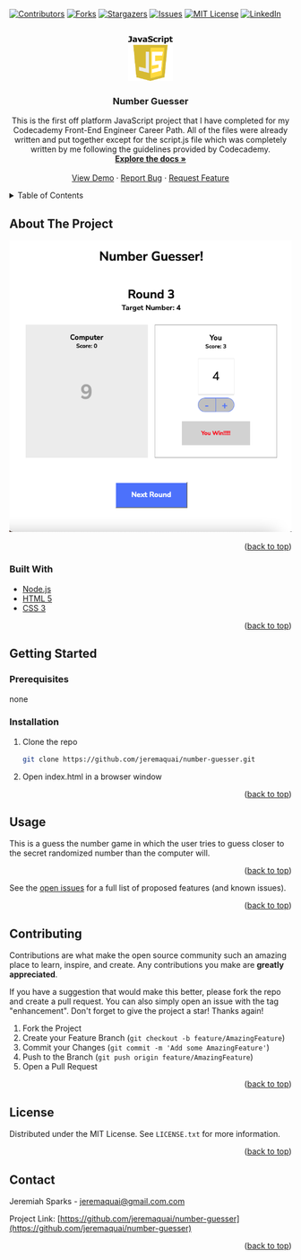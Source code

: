 <div id="top"></div>
<!--
*** Thanks for checking out the Best-README-Template. If you have a suggestion
*** that would make this better, please fork the repo and create a pull request
*** or simply open an issue with the tag "enhancement".
*** Don't forget to give the project a star!
*** Thanks again! Now go create something AMAZING! :D
-->



<!-- PROJECT SHIELDS -->
<!--
*** I'm using markdown "reference style" links for readability.
*** Reference links are enclosed in brackets [ ] instead of parentheses ( ).
*** See the bottom of this document for the declaration of the reference variables
*** for contributors-url, forks-url, etc. This is an optional, concise syntax you may use.
*** https://www.markdownguide.org/basic-syntax/#reference-style-links
-->
[![Contributors][contributors-shield]][contributors-url]
[![Forks][forks-shield]][forks-url]
[![Stargazers][stars-shield]][stars-url]
[![Issues][issues-shield]][issues-url]
[![MIT License][license-shield]][license-url]
[![LinkedIn][linkedin-shield]][linkedin-url]



<!-- PROJECT LOGO -->
<br />
<div align="center">
  <a href="https://github.com/jeremaquai/number-guesser">
    <img src="js-logo.png" alt="Logo" width="80" height="80">
  </a>

<h3 align="center">Number Guesser</h3>

  <p align="center">
    This is the first off platform JavaScript project that I have completed for my Codecademy Front-End Engineer Career Path.  All of the files were already written and put together except for the script.js file which was completely written by me following the guidelines provided by Codecademy.
    <br />
    <a href="https://github.com/jeremaquai/number-guesser"><strong>Explore the docs »</strong></a>
    <br />
    <br />
    <a href="https://jeremaquai.github.io/number-guesser/">View Demo</a>
    ·
    <a href="https://github.com/jeremaquai/number-guesser/issues">Report Bug</a>
    ·
    <a href="https://github.com/jeremaquai/number-guesser/issues">Request Feature</a>
  </p>
</div>



<!-- TABLE OF CONTENTS -->
<details>
  <summary>Table of Contents</summary>
  <ol>
    <li>
      <a href="#about-the-project">About The Project</a>
      <ul>
        <li><a href="#built-with">Built With</a></li>
      </ul>
    </li>
    <li>
      <a href="#getting-started">Getting Started</a>
      <ul>
        <li><a href="#prerequisites">Prerequisites</a></li>
        <li><a href="#installation">Installation</a></li>
      </ul>
    </li>
    <li><a href="#usage">Usage</a></li>
    <li><a href="#contributing">Contributing</a></li>
    <li><a href="#license">License</a></li>
    <li><a href="#contact">Contact</a></li>
  </ol>
</details>



<!-- ABOUT THE PROJECT -->
## About The Project

[![Product Name Screen Shot][product-screenshot]](https://jeremaquai.github.io/number-guesser/)



<p align="right">(<a href="#top">back to top</a>)</p>



### Built With

* [Node.js](https://nodejs.org/)
* [HTML 5](https://en.wikipedia.org/wiki/HTML5)
* [CSS 3](https://en.wikipedia.org/wiki/CSS)


<p align="right">(<a href="#top">back to top</a>)</p>



<!-- GETTING STARTED -->
## Getting Started



### Prerequisites

none

### Installation


1. Clone the repo
   ```sh
   git clone https://github.com/jeremaquai/number-guesser.git
   ```
2. Open index.html in a browser window

<p align="right">(<a href="#top">back to top</a>)</p>



<!-- USAGE EXAMPLES -->
## Usage

This is a guess the number game in which the user tries to guess closer to the secret randomized number than the computer will.

<p align="right">(<a href="#top">back to top</a>)</p>



<!-- ROADMAP -->

See the [open issues](https://github.com/jeremaquai/number-guesser/issues) for a full list of proposed features (and known issues).

<p align="right">(<a href="#top">back to top</a>)</p>



<!-- CONTRIBUTING -->
## Contributing

Contributions are what make the open source community such an amazing place to learn, inspire, and create. Any contributions you make are **greatly appreciated**.

If you have a suggestion that would make this better, please fork the repo and create a pull request. You can also simply open an issue with the tag "enhancement".
Don't forget to give the project a star! Thanks again!

1. Fork the Project
2. Create your Feature Branch (`git checkout -b feature/AmazingFeature`)
3. Commit your Changes (`git commit -m 'Add some AmazingFeature'`)
4. Push to the Branch (`git push origin feature/AmazingFeature`)
5. Open a Pull Request

<p align="right">(<a href="#top">back to top</a>)</p>



<!-- LICENSE -->
## License

Distributed under the MIT License. See `LICENSE.txt` for more information.

<p align="right">(<a href="#top">back to top</a>)</p>



<!-- CONTACT -->
## Contact

Jeremiah Sparks - jeremaquai@gmail.com.com

Project Link: [https://github.com/jeremaquai/number-guesser](https://github.com/jeremaquai/number-guesser)

<p align="right">(<a href="#top">back to top</a>)</p>



<!-- ACKNOWLEDGMENTS -->






<!-- MARKDOWN LINKS & IMAGES -->
<!-- https://www.markdownguide.org/basic-syntax/#reference-style-links -->
[contributors-shield]: https://img.shields.io/github/contributors/jeremaquai/number-guesser.svg?style=for-the-badge
[contributors-url]: https://github.com/jeremaquai/number-guesser/graphs/contributors
[forks-shield]: https://img.shields.io/github/forks/jeremaquai/number-guesser.svg?style=for-the-badge
[forks-url]: https://github.com/jeremaquai/number-guesser/network/members
[stars-shield]: https://img.shields.io/github/stars/jeremaquai/number-guesser.svg?style=for-the-badge
[stars-url]: https://github.com/jeremaquai/number-guesser/stargazers
[issues-shield]: https://img.shields.io/github/issues/jeremaquai/number-guesser.svg?style=for-the-badge
[issues-url]: https://github.com/jeremaquai/number-guesser/issues
[license-shield]: https://img.shields.io/github/license/jeremaquai/number-guesser.svg?style=for-the-badge
[license-url]: https://github.com/jeremaquai/number-guesser/blob/master/LICENSE.txt
[linkedin-shield]: https://img.shields.io/badge/-LinkedIn-black.svg?style=for-the-badge&logo=linkedin&colorB=555
[linkedin-url]: https://linkedin.com/in/jeremiah-sparks
[product-screenshot]: screenshot.png
